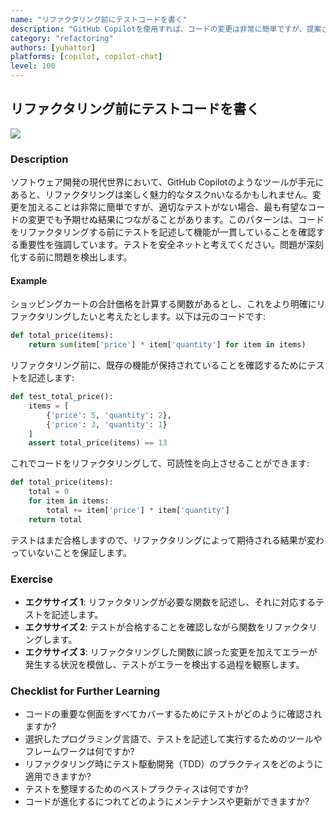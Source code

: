 ```yaml
---
name: "リファクタリング前にテストコードを書く"
description: "GitHub Copilotを使用すれば、コードの変更は非常に簡単ですが、提案されたコードが常に正しいわけではありません。リファクタリング前にテストを記述することは非常に重要です。これは、GitHub Copilotを使用する際も同じです。"
category: "refactoring"
authors: [yuhattor]
platforms: [copilot, copilot-chat]
level: 100
---
```


## リファクタリング前にテストコードを書く

<img src="https://img.shields.io/badge/Lv2-実用的なパターン-green">

### Description

ソフトウェア開発の現代世界において、GitHub Copilotのようなツールが手元にあると、リファクタリングは楽しく魅力的なタスクnいなるかもしれません。変更を加えることは非常に簡単ですが、適切なテストがない場合、最も有望なコードの変更でも予期せぬ結果につながることがあります。このパターンは、コードをリファクタリングする前にテストを記述して機能が一貫していることを確認する重要性を強調しています。テストを安全ネットと考えてください。問題が深刻化する前に問題を検出します。

#### Example

ショッピングカートの合計価格を計算する関数があるとし、これをより明確にリファクタリングしたいと考えたとします。以下は元のコードです:

```python
def total_price(items):
    return sum(item['price'] * item['quantity'] for item in items)
```

リファクタリング前に、既存の機能が保持されていることを確認するためにテストを記述します:

```python
def test_total_price():
    items = [
        {'price': 5, 'quantity': 2},
        {'price': 3, 'quantity': 1}
    ]
    assert total_price(items) == 13
```

これでコードをリファクタリングして、可読性を向上させることができます:

```python
def total_price(items):
    total = 0
    for item in items:
        total += item['price'] * item['quantity']
    return total
```

テストはまだ合格しますので、リファクタリングによって期待される結果が変わっていないことを保証します。

### Exercise

- **エクササイズ 1**: リファクタリングが必要な関数を記述し、それに対応するテストを記述します。
- **エクササイズ 2**: テストが合格することを確認しながら関数をリファクタリングします。
- **エクササイズ 3**: リファクタリングした関数に誤った変更を加えてエラーが発生する状況を模倣し、テストがエラーを検出する過程を観察します。

### Checklist for Further Learning

- コードの重要な側面をすべてカバーするためにテストがどのように確認されますか?
- 選択したプログラミング言語で、テストを記述して実行するためのツールやフレームワークは何ですか?
- リファクタリング時にテスト駆動開発（TDD）のプラクティスをどのように適用できますか?
- テストを整理するためのベストプラクティスは何ですか?
- コードが進化するにつれてどのようにメンテナンスや更新ができますか?
